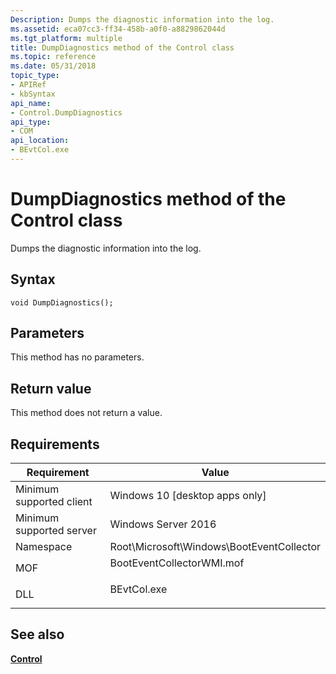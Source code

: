 ```yaml
---
Description: Dumps the diagnostic information into the log.
ms.assetid: eca07cc3-ff34-458b-a0f0-a8829862044d
ms.tgt_platform: multiple
title: DumpDiagnostics method of the Control class
ms.topic: reference
ms.date: 05/31/2018
topic_type: 
- APIRef
- kbSyntax
api_name: 
- Control.DumpDiagnostics
api_type: 
- COM
api_location: 
- BEvtCol.exe
---
```


# DumpDiagnostics method of the Control class

Dumps the diagnostic information into the log.

## Syntax


```mof
void DumpDiagnostics();
```



## Parameters

This method has no parameters.

## Return value

This method does not return a value.

## Requirements



| Requirement | Value |
|-------------------------------------|------------------------------------------------------------------------------------------------------|
| Minimum supported client<br/> | Windows 10 \[desktop apps only\]<br/>                                                          |
| Minimum supported server<br/> | Windows Server 2016<br/>                                                                       |
| Namespace<br/>                | Root\\Microsoft\\Windows\\BootEventCollector<br/>                                              |
| MOF<br/>                      | <dl> <dt>BootEventCollectorWMI.mof</dt> </dl> |
| DLL<br/>                      | <dl> <dt>BEvtCol.exe</dt> </dl>               |



## See also

<dl> <dt>

[**Control**](control.md)
</dt> </dl>

 

 




